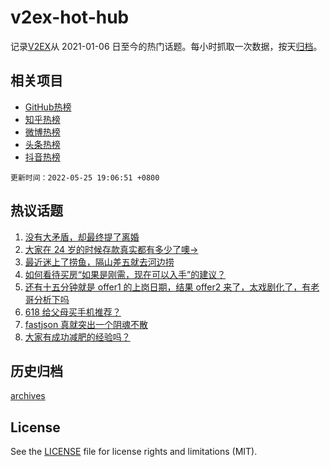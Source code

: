 # v2ex-hot-hub

 记录[V2EX](https://www.v2ex.com/)从 2021-01-06 日至今的热门话题。每小时抓取一次数据，按天[归档](archives)。
 
 ## 相关项目

- [GitHub热榜](https://github.com/snaildev/github-hot-hub)
- [知乎热榜](https://github.com/snaildev/zhihu-hot-hub)
- [微博热榜](https://github.com/snaildev/weibo-hot-hub)
- [头条热榜](https://github.com/snaildev/toutiao-hot-hub)
- [抖音热榜](https://github.com/snaildev/douyin-hot-hub)


 `更新时间：2022-05-25 19:06:51 +0800`

## 热议话题

1. [没有大矛盾，却最终提了离婚](https://www.v2ex.com/t/855163)
1. [大家在 24 岁的时候存款真实都有多少了噢->](https://www.v2ex.com/t/855210)
1. [最近迷上了捞鱼，隔山差五就去河边捞](https://www.v2ex.com/t/855114)
1. [如何看待买房“如果是刚需，现在可以入手”的建议？](https://www.v2ex.com/t/855211)
1. [还有十五分钟就是 offer1 的上岗日期，结果 offer2 来了，太戏剧化了，有老哥分析下吗](https://www.v2ex.com/t/855092)
1. [618 给父母买手机推荐？](https://www.v2ex.com/t/855074)
1. [fastjson 真就突出一个阴魂不散](https://www.v2ex.com/t/855129)
1. [大家有成功减肥的经验吗？](https://www.v2ex.com/t/855207)

## 历史归档

[archives](archives)

## License

See the [LICENSE](LICENSE) file for license rights and limitations (MIT).
